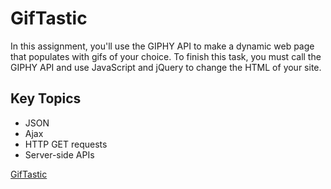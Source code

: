 # GifTastic
In this assignment, you'll use the GIPHY API to make a dynamic web page that populates with gifs of your choice. To finish this task, you must call the GIPHY API and use JavaScript and jQuery to change the HTML of your site.

## Key Topics
* JSON
* Ajax
* HTTP GET requests
* Server-side APIs

[GifTastic](https://seanrichter.github.io/GifTastic/)